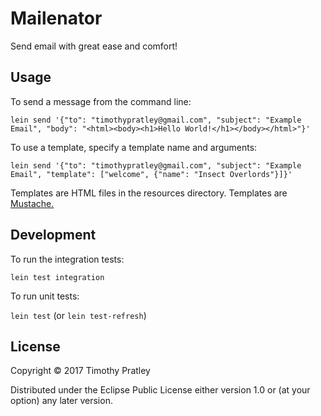 # Mailenator

Send email with great ease and comfort!



## Usage

To send a message from the command line:

`lein send '{"to": "timothypratley@gmail.com", "subject": "Example Email", "body": "<html><body><h1>Hello World!</h1></body></html>"}'`


To use a template, specify a template name and arguments:

`lein send '{"to": "timothypratley@gmail.com", "subject": "Example Email", "template": ["welcome", {"name": "Insect Overlords"}]}'`

Templates are HTML files in the resources directory.
Templates are [Mustache.](http://mustache.github.io/mustache.5.html)


## Development

To run the integration tests:

`lein test integration`


To run unit tests:

`lein test`
(or `lein test-refresh`)



## License

Copyright © 2017 Timothy Pratley

Distributed under the Eclipse Public License either version 1.0 or (at
your option) any later version.

